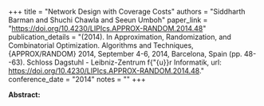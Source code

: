 +++
title = "Network Design with Coverage Costs"
authors = "Siddharth Barman and Shuchi Chawla and Seeun Umboh"
paper_link = "https://doi.org/10.4230/LIPIcs.APPROX-RANDOM.2014.48"
publication_details = "(2014). In Approximation, Randomization, and Combinatorial Optimization. Algorithms and Techniques, {APPROX/RANDOM} 2014, September 4-6, 2014, Barcelona, Spain (pp. 48--63). Schloss Dagstuhl - Leibniz-Zentrum f{\"{u}}r Informatik, url: <a href='https://doi.org/10.4230/LIPIcs.APPROX-RANDOM.2014.48' target='_blank'>https://doi.org/10.4230/LIPIcs.APPROX-RANDOM.2014.48</a>."
conference_date = "2014"
notes = ""
+++

<b>Abstract:</b>
